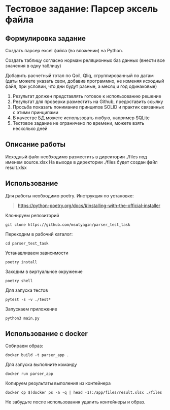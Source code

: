 # Тестовое задание: Парсер эксель файла
## Формулировка задание

Создать парсер excel файла (во вложении) на Python.

Создать таблицу согласно нормам реляционных баз данных (внести все значения в одну таблицу)

Добавить расчетный тотал по Qoil, Qliq, сгруппированный по датам (даты можете указать свои, добавив программно, не изменяя исходный файл, при условии, что дни будут разные, а месяц и год одинаковые)

1. Результат должен представлять готовое к использованию решение
2. Результат для проверки разместить на Github, предоставить ссылку
3. Просьба показать понимание принципов SOLID и  практик связанных с этими принципами
4. В качестве БД можете использовать любую, например SQLite
5. Тестовое задание не ограничено по времени, можете взять несколько дней

## Описание работы
Исходный файл необходимо разместить в директории ./files под именем source.xlsx
На выходе в директории ./files будет создан файл result.xlsx

## Использование 
Для работы необходимо poetry. Инструкция по установке:
> https://python-poetry.org/docs/#installing-with-the-official-installer

Клонируем репозиторий
```
git clone https://github.com/msutyagin/parser_test_task
```
Переходим в рабочий каталог:
```
cd parser_test_task
```
Устанавливаем зависимости
```
poetry install
```
Заходим в виртуальное окружение
```
poetry shell
```
Для запуска тестов
```
pytest -s -v ./test*
```
Запускаем приложение
```
python3 main.py
```
## Использование c docker
Собираем образ:
```
docker build -t parser_app .
```
Для запуска выполните команду
```
docker run parser_app
```
Копируем результаты выполения из контейнера
```
docker cp $(docker ps -a -q | head -1):/app/files/result.xlsx ./files 
```

Не забудьте после использования удалить контейнеры и образ.
